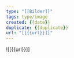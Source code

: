 ```yaml
---
type: "[[Bilder]]"
tags: type/image
created: {{date}}
duplicate: {{duplicate}}
url: "[[{{url}}]]"
---
```

![[{{url}}]]
